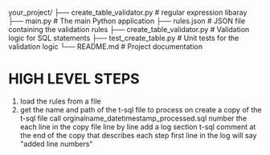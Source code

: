 

your_project/
├── create_table_validator.py   # regular expression libaray
├── main.py                     # The main Python application
├── rules.json                  # JSON file containing the validation rules
├── create_table_validator.py   # Validation logic for SQL statements
├── test_create_table.py        # Unit tests for the validation logic
└── README.md                   # Project documentation



# HIGH LEVEL STEPS
1. load the rules from a file
2. get the name and path of the t-sql file to process on
 create a copy of the t-sql file call orginalname_datetimestamp_processed.sql
 number the each line in the copy file line by line
 add a log section t-sql comment at the end of the copy that describes each step
 first line in the log will say "added line numbers"
 

